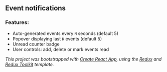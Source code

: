 ## Event notifications

### Features:

- Auto-generated events every `N` seconds (default 5)
- Popover displaying last `K` events (default 5)
- Unread counter badge
- User controls: add, delete or mark events read

_This project was bootstrapped with [Create React App](https://github.com/facebook/create-react-app), using the [Redux](https://redux.js.org/) and [Redux Toolkit](https://redux-toolkit.js.org/) template._
